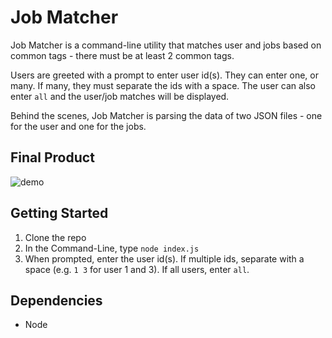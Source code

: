# Job Matcher

Job Matcher is a command-line utility that matches user and jobs based on common tags - there must be at least 2 common tags.

Users are greeted with a prompt to enter user id(s). They can enter one, or many. If many, they must separate the ids with a space. The user can also enter `all` and the user/job matches will be displayed.

Behind the scenes, Job Matcher is parsing the data of two JSON files - one for the user and one for the jobs.

## Final Product

![demo](https://github.com/StephhyL/lumiq-take-home-exercise/blob/main/docs/jobMatcherDemo.gif)

## Getting Started

1. Clone the repo
2. In the Command-Line, type `node index.js`
3. When prompted, enter the user id(s). If multiple ids, separate with a space (e.g. `1 3` for user 1 and 3). If all users, enter `all`.

## Dependencies

- Node
